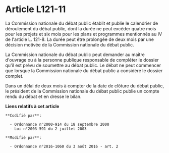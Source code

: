 # Article L121-11

La Commission nationale du débat public établit et publie le calendrier de déroulement du débat public, dont la durée ne peut
excéder quatre mois pour les projets et six mois pour les plans et programmes mentionnés au IV de l'article L. 121-8. La
durée peut être prolongée de deux mois par une décision motivée de la Commission nationale du débat public.

La Commission nationale du débat public peut demander au maître d'ouvrage ou à la personne publique responsable de compléter
le dossier qu'il est prévu de soumettre au débat public. Le débat ne peut commencer que lorsque la Commission nationale du
débat public a considéré le dossier complet.

Dans un délai de deux mois à compter de la date de clôture du débat public, le président de la Commission nationale du débat
public publie un compte rendu du débat et en dresse le bilan.

**Liens relatifs à cet article**

	**Codifié par**:

	  - Ordonnance n°2000-914 du 18 septembre 2000
	  - Loi n°2003-591 du 2 juillet 2003

	**Modifié par**:

	  - Ordonnance n°2016-1060 du 3 août 2016 - art. 2
